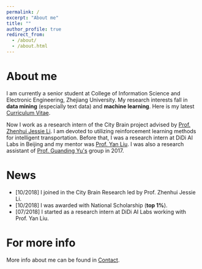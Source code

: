```yaml
---
permalink: /
excerpt: "About me"
title: ""
author_profile: true
redirect_from: 
  - /about/
  - /about.html
---
```


About me
======
I am currently a senior student at College of Information Science and Electronic Engineering, Zhejiang University. My research interests fall in **data mining** (especially text data) and **machine learning**. Here is my latest [Curriculum Vitae](/files/CV.pdf).

Now I work as a research intern of the City Brain project advised by [Prof. Zhenhui Jessie Li](https://faculty.ist.psu.edu/jessieli). I am devoted to utilizing reinforcement learning methods for intelligent transportation. Before that, I was a research intern at DiDi AI Labs in Beijing and my mentor was [Prof. Yan Liu](http://www-bcf.usc.edu/~liu32/). I was also a research assistant of [Prof. Guanding Yu's](https://person.zju.edu.cn/en/yuguanding) group in 2017.

News
======
- [10/2018] I joined in the City Brain Research led by Prof. Zhenhui Jessie Li.
- [10/2018] I was awarded with National Scholarship (**top 1%**).
- [07/2018] I started as a research intern at DiDi AI Labs working with Prof. Yan Liu.

For more info
======
More info about me can be found in [Contact](/contact).
